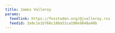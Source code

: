 ```yaml
---
title: James Valleroy
params:
  feedlink: https://fosstodon.org/@jvalleroy.rss
  feedid: 3a9c1e1b766c180a51ca190e9848a40b
---
```

